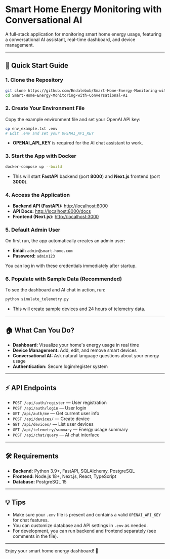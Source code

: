 # Smart Home Energy Monitoring with Conversational AI

A full-stack application for monitoring smart home energy usage, featuring a conversational AI assistant, real-time dashboard, and device management.

---

## 🚀 Quick Start Guide

### 1. Clone the Repository
```bash
git clone https://github.com/Endalebob/Smart-Home-Energy-Monitoring-with-Conversational-AI.git
cd Smart-Home-Energy-Monitoring-with-Conversational-AI
```

### 2. Create Your Environment File
Copy the example environment file and set your OpenAI API key:
```bash
cp env_example.txt .env
# Edit .env and set your OPENAI_API_KEY
```
- **OPENAI_API_KEY** is required for the AI chat assistant to work.

### 3. Start the App with Docker
```bash
docker-compose up --build
```
- This will start **FastAPI** backend (port **8000**) and **Next.js** frontend (port **3000**).

### 4. Access the Application
- **Backend API (FastAPI):** [http://localhost:8000](http://localhost:8000)
- **API Docs:** [http://localhost:8000/docs](http://localhost:8000/docs)
- **Frontend (Next.js):** [http://localhost:3000](http://localhost:3000)

### 5. Default Admin User
On first run, the app automatically creates an admin user:
- **Email:** `admin@smart-home.com`
- **Password:** `admin123`

You can log in with these credentials immediately after startup.

### 6. Populate with Sample Data (Recommended)
To see the dashboard and AI chat in action, run:
```bash
python simulate_telemetry.py
```
- This will create sample devices and 24 hours of telemetry data.

---

## 🏠 What Can You Do?
- **Dashboard:** Visualize your home's energy usage in real time
- **Device Management:** Add, edit, and remove smart devices
- **Conversational AI:** Ask natural language questions about your energy usage
- **Authentication:** Secure login/register system

---

## ⚡ API Endpoints
- `POST /api/auth/register` — User registration
- `POST /api/auth/login` — User login
- `GET /api/auth/me` — Get current user info
- `POST /api/devices/` — Create device
- `GET /api/devices/` — List user devices
- `GET /api/telemetry/summary` — Energy usage summary
- `POST /api/chat/query` — AI chat interface

---

## 🛠️ Requirements
- **Backend:** Python 3.9+, FastAPI, SQLAlchemy, PostgreSQL
- **Frontend:** Node.js 18+, Next.js, React, TypeScript
- **Database:** PostgreSQL 15

---

## 💡 Tips
- Make sure your `.env` file is present and contains a valid `OPENAI_API_KEY` for chat features.
- You can customize database and API settings in `.env` as needed.
- For development, you can run backend and frontend separately (see comments in the file).

---

Enjoy your smart home energy dashboard! 🎉 